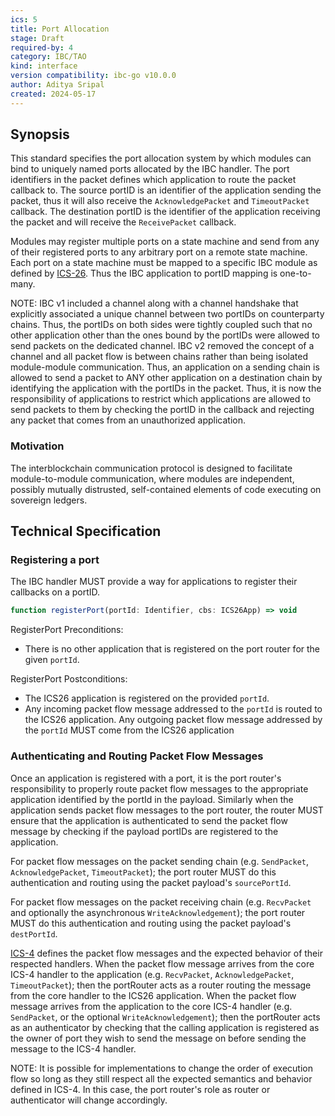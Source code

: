 ```yaml
---
ics: 5
title: Port Allocation
stage: Draft
required-by: 4
category: IBC/TAO
kind: interface
version compatibility: ibc-go v10.0.0
author: Aditya Sripal
created: 2024-05-17
---
```


## Synopsis

This standard specifies the port allocation system by which modules can bind to uniquely named ports allocated by the IBC handler.
The port identifiers in the packet defines which application to route the packet callback to. The source portID is an identifier of the application sending the packet, thus it will also receive the `AcknowledgePacket` and `TimeoutPacket` callback. The destination portID is the identifier of the application receiving the packet and will receive the `ReceivePacket` callback.

Modules may register multiple ports on a state machine and send from any of their registered ports to any arbitrary port on a remote state machine. Each port on a state machine must be mapped to a specific IBC module as defined by [ICS-26](../ics-026-application-callbacks/README.md). Thus the IBC application to portID mapping is one-to-many.

NOTE: IBC v1 included a channel along with a channel handshake that explicitly associated a unique channel between two portIDs on counterparty chains. Thus, the portIDs on both sides were tightly coupled such that no other application other than the ones bound by the portIDs were allowed to send packets on the dedicated channel. IBC v2 removed the concept of a channel and all packet flow is between chains rather than being isolated module-module communication. Thus, an application on a sending chain is allowed to send a packet to ANY other application on a destination chain by identifying the application with the portIDs in the packet. Thus, it is now the responsibility of applications to restrict which applications are allowed to send packets to them by checking the portID in the callback and rejecting any packet that comes from an unauthorized application.

### Motivation

The interblockchain communication protocol is designed to facilitate module-to-module communication, where modules are independent, possibly mutually distrusted, self-contained
elements of code executing on sovereign ledgers.

## Technical Specification

### Registering a port

The IBC handler MUST provide a way for applications to register their callbacks on a portID.

```typescript
function registerPort(portId: Identifier, cbs: ICS26App) => void
```

RegisterPort Preconditions:
- There is no other application that is registered on the port router for the given `portId`.

RegisterPort Postconditions:
- The ICS26 application is registered on the provided `portId`.
- Any incoming packet flow message addressed to the `portId` is routed to the ICS26 application. Any outgoing packet flow message addressed by the `portId` MUST come from the ICS26 application

### Authenticating and Routing Packet Flow Messages

Once an application is registered with a port, it is the port router's responsibility to properly route packet flow messages to the appropriate application identified by the portId in the payload. Similarly when the application sends packet flow messages to the port router, the router MUST ensure that the application is authenticated to send the packet flow message by checking if the payload portIDs are registered to the application.

For packet flow messages on the packet sending chain (e.g. `SendPacket`, `AcknowledgePacket`, `TimeoutPacket`); the port router MUST do this authentication and routing using the packet payload's `sourcePortId`.

For packet flow messages on the packet receiving chain (e.g. `RecvPacket` and optionally the asynchronous `WriteAcknowledgement`); the port router MUST do this authentication and routing using the packet payload's `destPortId`.

[ICS-4](../ics-004-channel-and-packet-semantics/PACKET_HANDLER.md) defines the packet flow messages and the expected behavior of their respected handlers. When the packet flow message arrives from the core ICS-4 handler to the application (e.g. `RecvPacket`, `AcknowledgePacket`, `TimeoutPacket`); then the portRouter acts as a router routing the message from the core handler to the ICS26 application. When the packet flow message arrives from the application to the core ICS-4 handler (e.g. `SendPacket`, or the optional `WriteAcknowledgement`); then the portRouter acts as an authenticator by checking that the calling application is registered as the owner of port they wish to send the message on before sending the message to the ICS-4 handler.

NOTE: It is possible for implementations to change the order of execution flow so long as they still respect all the expected semantics and behavior defined in ICS-4. In this case, the port router's role as router or authenticator will change accordingly.